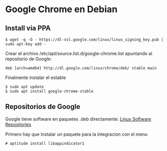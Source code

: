 # Google Chrome en Debian

## Install via PPA

```
$ wget -q -O - https://dl-ssl.google.com/linux/linux_signing_key.pub | sudo apt-key add -
```

Crear el archivo /etc/apt/source.list.d/google-chrome.list apuntando al repositorio
de Google:
```
deb [arch=amd64] http://dl.google.com/linux/chrome/deb/ stable main
```

Finalmente instalar el estable
```
$ sudo apt update
$ sudo apt install google-chrome-stable
```

## Repositorios de Google

Google tiene software en paquetes .deb directamente:
[Linux Software Repositories](https://www.google.com/linuxrepositories/)

Primero hay que instalar un paquete para la integracion con el menu
```
# aptitude install libappindicator1
```

